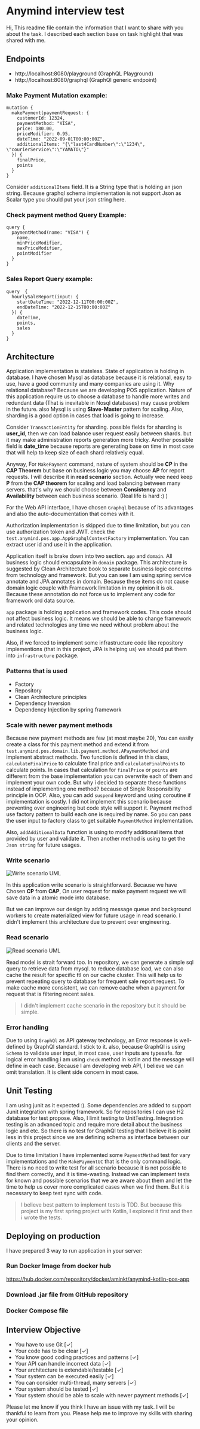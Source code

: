 # Anymind interview test
Hi, This readme file contain the information that I want to share with you about the task.
I described each section base on task highlight that was shared with me.

## Endpoints
* http://localhost:8080/playground (GraphQL Playground)
* http://localhost:8080/graphql (GraphQl generic endpoint)

### Make Payment Mutation example:
```
mutation {
  makePayment(paymentRequest: { 
    customerId: 12324,
    paymentMethod: "VISA",
    price: 180.00,
    priceModifier: 0.95,
    dateTime: "2022-09-01T00:00:00Z",
    additionalItems: "{\"last4CardNumber\":\"1234\", \"courierService\":\"YAMATO\"}"
  }) {
    finalPrice,
    points
  }
}

```
Consider `additionalItems` field. It is a String type that is holding an json string. Because graphql schema implementation 
is not support Json as Scalar type you should put your json string here.

### Check payment method Query Example:
```
query {
  paymentMethod(name: "VISA") {
    name,
    minPriceModifier,
    maxPriceModifier,
    pointModifier
  }
}
```

### Sales Report Query example:
```
query  {
  hourlySaleReport(input: {
    startDateTime: "2022-12-11T00:00:00Z",
    endDateTime: "2022-12-15T00:00:00Z"
  }) {
    dateTime,
    points,
    sales
  }
}
```


## Architecture
Application implementation is stateless. State of application is holding in database. I have chosen Mysql as database
because it is relational, easy to use, have a good community and many companies are using it. Why relational database?
Because we are developing POS application. Nature of this application require us to choose a database to handle more writes
and redundant data (That is inevitable in Nosql databases) may cause problem in the future. also Mysql is using **Slave-Master** pattern for scaling.
Also, sharding is a good option in cases that load is going to increase.

Consider `TransactionEntity` for sharding. possible fields for sharding is **user_id**, then we can load balance user request easily
between shards. but it may make administration reports generation more tricky. Another possible field is **date_time** because reports are generating
base on time in most case that will help to keep size of each shard relatively equal.

Anyway, For `MakePayment` command, nature of system should be **CP** in the **CAP Theorem** but base on business logic you
may choose **AP** for report requests. I will describe it in **read scenario** section.
Actually wee need keep **P** from the **CAP theorem** for scaling and load balancing between many servers. that's why we should
choose between **Consistency** and **Availability** between each business scenario. (Real life is hard :) )

For the Web API interface, I have chosen `Graphql` because of its advantages and also the auto-documentation that comes with it.

Authorization implementation is skipped due to time limitation, but you can use authorization token and JWT. check the 
`test.anymind.pos.app.AppGraphqlContextFactory` implementation. You can extract user id and use it in the application.

Application itself is brake down into two section. `app` and `domain`. All business logic should encapsulate in `domain` package.
This architecture is suggested by Clean Architecture book to separate business logic concerns from technology and framework.
But you can see I am using spring service annotate and JPA annotates in domain. Because these items do not cause domain logic couple with
Framework limitation in my opinion it is ok. Because these annotation do not force us to implement any code for framework ord data source.

`app` package is holding application and framework codes. This code should not affect business logic. It means we should be able to change
framework and related technologies any time we need without problem about the business logic.

Also, if we forced to implement some infrastructure code like repository implementions (that in this project, JPA is helping us) we should put them into `infrastructure` package.

### Patterns that is used
* Factory
* Repository
* Clean Architecture principles
* Dependency Inversion
* Dependency Injection by spring framework

### Scale with newer payment methods
Because new payment methods are few (at most maybe 20), You can easily create a class for this payment method and
extend it from `test.anymind.pos.domain.lib.payment.method.APaymentMethod` and implement abstract methods.
Two function is defined in this class, `calculateFinalPrice` to calculate final price and `calculateFinalPoints` to calculate
points. In cases that calculation for `finalPrice` or `points` are different from the base implementation you can overwrite each of them
and implement your own code. But why i decided to separate these functions instead of implementing one method? because of Single Responsibility principle
in OOP. Also, you can add `suspend` keyword and using coroutine if implementation is costly. I did not implement this scenario because
preventing over engineering but code style will support it.
Payment method use factory pattern to build each one is required by name. So you can pass the user input to factory class to 
get suitable `PaymentMethod` implementation.

Also, `addAdditionalData` function is using to modify additional items that provided by user and validate it. Then another method
is using to get the `Json string` for future usages.

### Write scenario
![Write scenario UML](./write-scenario-uml.jpg "Write scenario UML")

In this application write scenario is straightforward. Because we have Chosen **CP** from **CAP**, On user request
for make payment request we will save data in a atomic mode into database.

But we can improve our design by adding message queue and background workers to create materialized view for future usage in read scenario.
I didn't implement this architecture due to prevent over engineering.


### Read scenario
![Read scenario UML](./read-scenario-uml.jpg "Read scenario UML")

Read model is strait forward too. In repository, we can generate a simple sql query to retrieve data from mysql. to reduce
 database load, we can also cache the result for specific ttl on our cache cluster. This will help us to prevent repeating query to database for frequent 
sale report request. To make cache more consistent, we can remove cache when a payment for request that is filtering recent sales.

> I didn't implement cache scenario in the repository but it should be simple.


### Error handling
Due to using `GraphQl` as API gateway technology, an Error response is well-defined by GraphQl standard.
I stick to it. also, because GraphQl is using `Schema` to validate user input, in most case, user inputs are typesafe. for logical
error handling i am using `check` method in kotlin and the message will define in each case.
Because I am developing web API, I believe we can omit translation. It is client side concern in most case.

## Unit Testing
I am using junit as it expected :). Some dependencies are added to support Junit integration with spring framework. So for repositories
I can use H2 database for test propose. Also, I limit testing to UnitTesting. Integration testing is an advanced topic and require more detail
about the business logic and etc. So there is no test for GraphQl testing that I believe it is point less in this project since we are defining schema as interface
between our clients and the server.

Due to time limitation I have implemented some `PaymentMethod` test for vary implementations and the `MakePaymentUC` that is the only command logic.
There is no need to write test for all scenario because it is not possible to find them correctly, and it is time-wasting. Instead we can implement tests
for known and possible scenarios that we are aware about them and let the time to help us cover more complicated cases when we find them.
But it is necessary to keep test sync with code.

> I believe best pattern to implement tests is TDD. But because this project is my first spring project with Kotlin, I explored it first
and then i wrote the tests.

## Deploying on production
I have prepared 3 way to run application in your server:

### Run Docker Image from docker hub
https://hub.docker.com/repository/docker/aminkt/anymind-kotlin-pos-app

### Download .jar file from GitHub repository

### Docker Compose file

## Interview Objective
* You have to use Git [✓]
* Your code has to be clear [✓]
* You know good coding practices and patterns [✓]
* Your API can handle incorrect data [✓]
* Your architecture is extendable/testable [✓]
* Your system can be executed easily [✓]
* You can consider multi-thread, many servers [✓]
* Your system should be tested [✓]
* Your system should be able to scale with newer payment methods [✓]

Please let me know if you think I have an issue with my task. I will be thankful to learn from you.
Please help me to improve my skills with sharing your opinion.